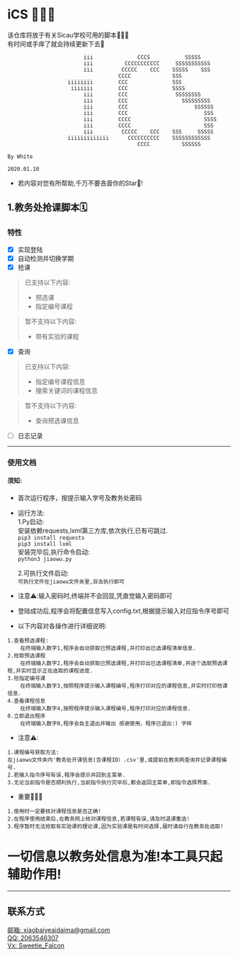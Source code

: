 # iCS 🎉🎉🎉
该仓库将放于有关Sicau学校可用的脚本🙋🏻‍♂️  
有时间或手痒了就会持续更新下去🥳
```
                        iii              CCCS           SSSSS                           
                        iii          CCCCCCCCCCC     SSSSSSSSSSS                        
                        iii         CCCCC    CCC    SSSSS    SSS                        
                                   CCCC             SSS                                 
                   iiiiiiii        CCC              SSS                                 
                    iiiiiii        CCC              SSSS                                
                        iii        CCC               SSSSSSSS                           
                        iii        CCC                 SSSSSSSSS                        
                        iii        CCC                     SSSSSS                       
                        iii        CCC                        SSS                       
                        iii        CCCC                       SSSS                      
                        iii        CCCC                       SSS                       
                        iii         CCCCC    CCC    SSS     SSSSS                       
                   iiiiiiiiiiiii      CCCCCCCCCC    SSSSSSSSSSSS                        
                                         CCCC          SSSSSS                           
                                                                               By White
                                                                              2020.01.10
```
- 若内容对您有所帮助,千万不要吝啬你的Star🌟!

## 1.教务处抢课脚本🗓
### 特性  
  
- [x] 实现登陆
- [x] 自动检测并切换学期  
- [x] 抢课
> 已支持以下内容:
>+ 预选课 
>+ 指定编号课程
  
> 暂不支持以下内容:
>+ 带有实验的课程
- [x] 查询
> 已支持以下内容:
>+ 指定编号课程信息  
>+ 搜索关键词的课程信息

> 暂不支持以下内容:
>- 查询预选课信息  

- [ ] 日志记录  
---
### 使用文档  
#### 须知:  
* 首次运行程序，按提示输入学号及教务处密码
- 运行方法:  
    1.Py启动:  
    安装依赖requests,lxml第三方库,依次执行,已有可跳过.  
    `pip3 install requests`  
    `pip3 install lxml`  
    安装完毕后,执行命令启动:  
    `python3 jiaowu.py`
    
    2.可执行文件启动:  
    `可执行文件在jiaowu文件夹里,双击执行即可`  
- 注意⚠️:输入密码时,终端并不会回显,凭直觉输入密码即可    
   
* 登陆成功后,程序会将配置信息写入config.txt,根据提示输入对应指令序号即可  
  
* 以下内容对各操作进行详细说明:   
```
1.查看预选课程:  
    在终端输入数字1,程序会自动获取已预选课程,并打印出已选课程清单信息.    
2.抢取预选课程  
    在终端输入数字2,程序会自动获取已预选课程,并打印出已选课程清单,并逐个选取预选课程,并实时显示正在选取的课程进度. 
3.抢指定编号课  
    在终端输入数字3,按照程序提示输入课程编号,程序打印对应的课程信息,并实时打印抢课信息.
4.查看课程信息  
    在终端输入数字4,按照程序提示输入课程编号,程序打印对应的课程信息.  
0.立即退出程序  
    在终端输入数字0,程序会自主退出并输出 感谢使用，程序已退出:) 字样
```

- 注意⚠️:  
```
1.课程编号获取方法:
在jiaowu文件夹内'教务处开课信息(含课程ID）.csv'里,或提前在教务网查询并记录课程编号.  
2.若输入指令序号有误,程序会提示并回到主菜单.  
3.无论当前指令是否顺利执行,当前指令执行完毕后,都会返回主菜单,即指令选择界面.  
```
- 重要🙋🏻‍♂️  
```
1.使用时一定要核对课程信息是否正确!
2.在程序使用结束后,在教务网上核对课程信息,若课程有误,请及时退课重选!
3.程序暂时无法抢取有实验课的理论课,因为实验课是有时间选择,届时请自行在教务处选取!
```
# 一切信息以教务处信息为准!本工具只起辅助作用!  
---




## 联系方式
[邮箱: xiaobaiyeaidaima@gmail.com](mailto:xiaobaiyeaidaima@gmail.com)  
[QQ: 2063546307](http://wpa.qq.com/msgrd?v=3&uin=2063546307&site=qq&menu=yes)  
[Vx: Sweetie_Falcon]()